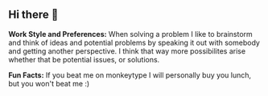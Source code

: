 ## Hi there 👋

**Work Style and Preferences:**
  When solving a problem I like to brainstorm and think of ideas and potential problems by speaking it out with somebody and getting another perspective. I think that way more possibilites arise whether that be potential issues, or solutions.

**Fun Facts:**
  If you beat me on monkeytype I will personally buy you lunch, but you won't beat me :)

  

